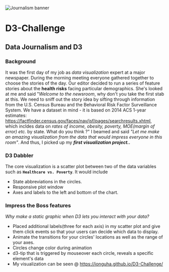 ![Journalism banner](https://www.york.ac.uk/media/studenthome/workandvolunteering/images/720px/jobsectorimages/JournalismPublishing.jpg)
# D3-Challenge
## Data Journalism and D3
### Background
It was the first day of my job as _data visualization_ expert at a major newspaper. During the morning meeting everyone gathered together to choose the stories of the day. Our editor decided to run a series of feature stories about the **health risks** facing particular demographics. She's looked at me and said "_Welcome to the newsroom_, why don't you take the first stab at this. We need to sniff out the story idea by sifting through information from the U.S. Census Bureau and the Behavioral Risk Factor Surveillance System. We have a dataset in mind - it is based on 2014 ACS 1-year estimates: https://factfinder.census.gov/faces/nav/jsf/pages/searchresults.xhtml, which incldes data on _rates of income, obesity, poverty, MOE(margin of error) etc._ by state. What do you think ?" I beamed and said _"Let me make an amazing visualization from the data that would impress everyone in this room"_. And thus, I picked up my **_first visualization project.._**
### D3 Dabbler
The core visualization is a scatter plot  between two of the data variables such as **`Healthcare vs. Poverty`**. It would include
* State abbreviations in the circles.
* Responsive plot window
* Axes and labels to the left and bottom of the chart.
### Impress the Boss features
_Why make a static graphic when D3 lets you interact with your data?_
* Placed additional labels(three for each axis) in my scatter plot and give them click events so that your users can decide which data to display. 
* Animate the transitions for your circles' locations as well as the range of your axes. 
* Circles change color during animation
* d3-tip that is triggered by mouseover each circle, reveals a specific element's data
* My visualization can be seen @ https://ionguha.github.io/D3-Challenge/
